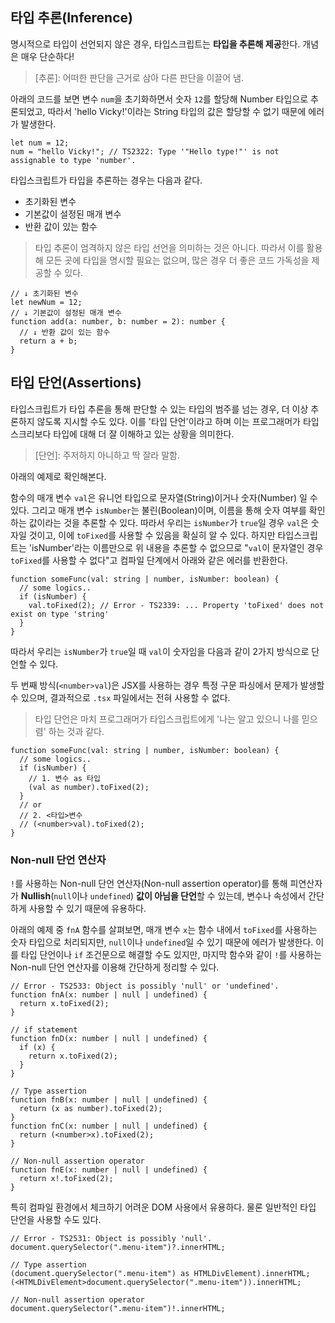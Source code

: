 ## 타입 추론(Inference)

명시적으로 타입이 선언되지 않은 경우, 타입스크립트는 **타입을 추론해 제공**한다. 개념은 매우 단순하다!

> [추론]: 어떠한 판단을 근거로 삼아 다른 판단을 이끌어 냄.

아래의 코드를 보면 변수 `num`을 초기화하면서 숫자 `12`를 할당해 Number 타입으로 추론되었고,
따라서 'hello Vicky!'이라는 String 타입의 값은 할당할 수 없기 때문에 에러가 발생한다.

```tsx
let num = 12;
num = "hello Vicky!"; // TS2322: Type '"Hello type!"' is not assignable to type 'number'.
```

타입스크립트가 타입을 추론하는 경우는 다음과 같다.

- 초기화된 변수
- 기본값이 설정된 매개 변수
- 반환 값이 있는 함수

> 타입 추론이 엄격하지 않은 타입 선언을 의미하는 것은 아니다.
> 따라서 이를 활용해 모든 곳에 타입을 명시할 필요는 없으며, 많은 경우 더 좋은 코드 가독성을 제공할 수 있다.

```tsx
// ↓ 초기화된 변수
let newNum = 12;
// ↓ 기본값이 설정된 매개 변수
function add(a: number, b: number = 2): number {
  // ↓ 반환 값이 있는 함수
  return a + b;
}
```

## 타입 단언(Assertions)

타입스크립트가 타입 추론을 통해 판단할 수 있는 타입의 범주를 넘는 경우, 더 이상 추론하지 않도록 지시할 수도 있다. 이를 '타입 단언'이라고 하며 이는 프로그래머가 타입스크리보다 타입에 대해 더 잘 이해하고 있는 상황을 의미한다.

> [단언]: 주저하지 아니하고 딱 잘라 말함.

아래의 예제로 확인해본다.

함수의 매개 변수 `val`은 유니언 타입으로 문자열(String)이거나 숫자(Number) 일 수 있다.
그리고 매개 변수 `isNumber`는 불린(Boolean)이며, 이름을 통해 숫자 여부를 확인하는 값이라는 것을 추론할 수 있다. 따라서 우리는 `isNumber`가 `true`일 경우 `val`은 숫자일 것이고, 이에 `toFixed`를 사용할 수 있음을 확실히 알 수 있다. 하지만 타입스크립트는 'isNumber'라는 이름만으로 위 내용을 추론할 수 없으므로 "`val`이 문자열인 경우 `toFixed`를 사용할 수 없다"고 컴파일 단계에서 아래와 같은 에러를 반환한다.

```tsx
function someFunc(val: string | number, isNumber: boolean) {
  // some logics..
  if (isNumber) {
    val.toFixed(2); // Error - TS2339: ... Property 'toFixed' does not exist on type 'string'
  }
}
```

따라서 우리는 `isNumber`가 `true`일 때 `val`이 숫자임을 다음과 같이 2가지 방식으로 단언할 수 있다.

두 번째 방식(`<number>val`)은 JSX를 사용하는 경우 특정 구문 파싱에서 문제가 발생할 수 있으며, 결과적으로 `.tsx` 파일에서는 전혀 사용할 수 없다.

> 타입 단언은 마치 프로그래머가 타입스크립트에게 '나는 알고 있으니 나를 믿으렴' 하는 것과 같다.

```tsx
function someFunc(val: string | number, isNumber: boolean) {
  // some logics..
  if (isNumber) {
    // 1. 변수 as 타입
    (val as number).toFixed(2);
  }
  // or
  // 2. <타입>변수
  // (<number>val).toFixed(2);
}
```

### Non-null 단언 연산자

`!`를 사용하는 Non-null 단언 연산자(Non-null assertion operator)를 통해 피연산자가 **Nullish**(`null`이나 `undefined`) **값이 아님을 단언**할 수 있는데, 변수나 속성에서 간단하게 사용할 수 있기 때문에 유용하다.

아래의 예제 중 `fnA` 함수를 살펴보면, 매개 변수 `x`는 함수 내에서 `toFixed`를 사용하는 숫자 타입으로 처리되지만, `null`이나 `undefined`일 수 있기 때문에 에러가 발생한다. 이를 타입 단언이나 `if` 조건문으로 해결할 수도 있지만, 마지막 함수와 같이 `!`를 사용하는 Non-null 단언 연산자를 이용해 간단하게 정리할 수 있다.

```tsx
// Error - TS2533: Object is possibly 'null' or 'undefined'.
function fnA(x: number | null | undefined) {
  return x.toFixed(2);
}

// if statement
function fnD(x: number | null | undefined) {
  if (x) {
    return x.toFixed(2);
  }
}

// Type assertion
function fnB(x: number | null | undefined) {
  return (x as number).toFixed(2);
}
function fnC(x: number | null | undefined) {
  return (<number>x).toFixed(2);
}

// Non-null assertion operator
function fnE(x: number | null | undefined) {
  return x!.toFixed(2);
}
```

특히 컴파일 환경에서 체크하기 어려운 DOM 사용에서 유용하다. 물론 일반적인 타입 단언을 사용할 수도 있다.

```tsx
// Error - TS2531: Object is possibly 'null'.
document.querySelector(".menu-item")?.innerHTML;

// Type assertion
(document.querySelector(".menu-item") as HTMLDivElement).innerHTML;
(<HTMLDivElement>document.querySelector(".menu-item")).innerHTML;

// Non-null assertion operator
document.querySelector(".menu-item")!.innerHTML;
```
